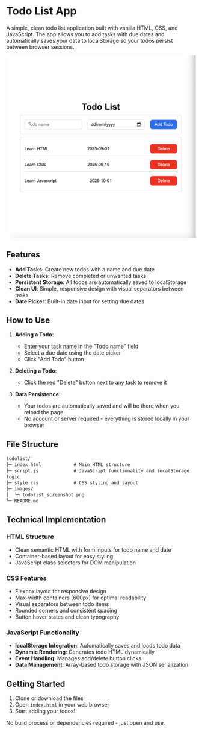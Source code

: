 # Todo List App

A simple, clean todo list application built with vanilla HTML, CSS, and JavaScript. The app allows you to add tasks with due dates and automatically saves your data to localStorage so your todos persist between browser sessions.

![Todo List Screenshot](images/todolist_screenshot.png)

## Features

- **Add Tasks**: Create new todos with a name and due date
- **Delete Tasks**: Remove completed or unwanted tasks
- **Persistent Storage**: All todos are automatically saved to localStorage
- **Clean UI**: Simple, responsive design with visual separators between tasks
- **Date Picker**: Built-in date input for setting due dates

## How to Use

1. **Adding a Todo**:

   - Enter your task name in the "Todo name" field
   - Select a due date using the date picker
   - Click "Add Todo" button

2. **Deleting a Todo**:

   - Click the red "Delete" button next to any task to remove it

3. **Data Persistence**:
   - Your todos are automatically saved and will be there when you reload the page
   - No account or server required - everything is stored locally in your browser

## File Structure

```
todolist/
├─ index.html            # Main HTML structure
├─ script.js             # JavaScript functionality and localStorage logic
├─ style.css             # CSS styling and layout
├─ images/
│  └─ todolist_screenshot.png
└─ README.md
```

## Technical Implementation

### HTML Structure

- Clean semantic HTML with form inputs for todo name and date
- Container-based layout for easy styling
- JavaScript class selectors for DOM manipulation

### CSS Features

- Flexbox layout for responsive design
- Max-width containers (600px) for optimal readability
- Visual separators between todo items
- Rounded corners and consistent spacing
- Button hover states and clean typography

### JavaScript Functionality

- **localStorage Integration**: Automatically saves and loads todo data
- **Dynamic Rendering**: Generates todo HTML dynamically
- **Event Handling**: Manages add/delete button clicks
- **Data Management**: Array-based todo storage with JSON serialization

## Getting Started

1. Clone or download the files
2. Open `index.html` in your web browser
3. Start adding your todos!

No build process or dependencies required - just open and use.
